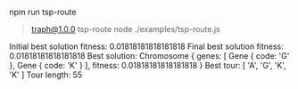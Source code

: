 npm run tsp-route

> traph@1.0.0 tsp-route
> node ./examples/tsp-route.js

Initial best solution fitness: 0.01818181818181818
Final best solution fitness: 0.01818181818181818
Best solution: Chromosome {
  genes: [ Gene { code: 'G' }, Gene { code: 'K' } ],
  fitness: 0.01818181818181818
}
Best tour: [ 'A', 'G', 'K', 'K' ]
Tour length: 55